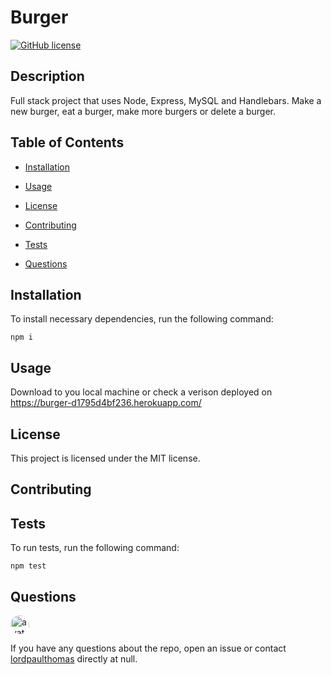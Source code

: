 
# Burger
[![GitHub license](https://img.shields.io/badge/license-MIT-blue.svg)](https://github.com/lordpaulthomas/burger)

## Description

Full stack project that uses Node, Express, MySQL and Handlebars.  Make a new burger, eat a burger, make more burgers or delete a burger.

## Table of Contents 

* [Installation](#installation)

* [Usage](#usage)

* [License](#license)

* [Contributing](#contributing)

* [Tests](#tests)

* [Questions](#questions)

## Installation

To install necessary dependencies, run the following command:

```
npm i
```

## Usage

Download to you local machine or check a verison deployed on https://burger-d1795d4bf236.herokuapp.com/

## License

This project is licensed under the MIT license.
  
## Contributing



## Tests

To run tests, run the following command:

```
npm test
```

## Questions

<img src="https://avatars3.githubusercontent.com/u/5514716?v=4" alt="avatar" style="border-radius: 16px" width="30" />

If you have any questions about the repo, open an issue or contact [lordpaulthomas](https://api.github.com/users/lordpaulthomas) directly at null.

